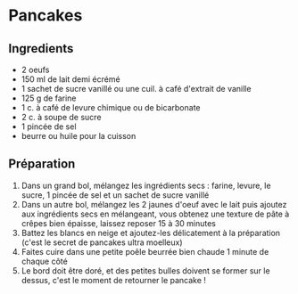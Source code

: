 # Pancakes

## Ingredients

* 2 oeufs
* 150 ml de lait demi écrémé
* 1 sachet de sucre vanillé ou une cuil. à café d'extrait de vanille
* 125 g de farine
* 1 c. à café de levure chimique ou de bicarbonate
* 2 c. à soupe de sucre
* 1 pincée de sel
* beurre ou huile pour la cuisson



## Préparation




1.   Dans un grand bol, mélangez les ingrédients secs : farine, levure, le sucre, 1 pincée de sel et un sachet de sucre vanillé
2.    Dans un autre bol, mélangez les 2 jaunes d'oeuf avec le lait puis ajoutez aux ingrédients secs en mélangeant, vous obtenez une texture de pâte à crêpes bien épaisse, laissez reposer 15 à 30 minutes
3.    Battez les blancs en neige et ajoutez-les délicatement à la préparation (c'est le secret de pancakes ultra moelleux)
4.    Faites cuire dans une petite poêle beurrée bien chaude 1 minute de chaque côté
5.   Le bord doit être doré, et des petites bulles doivent se former sur le dessus, c'est le moment de retourner le pancake !


